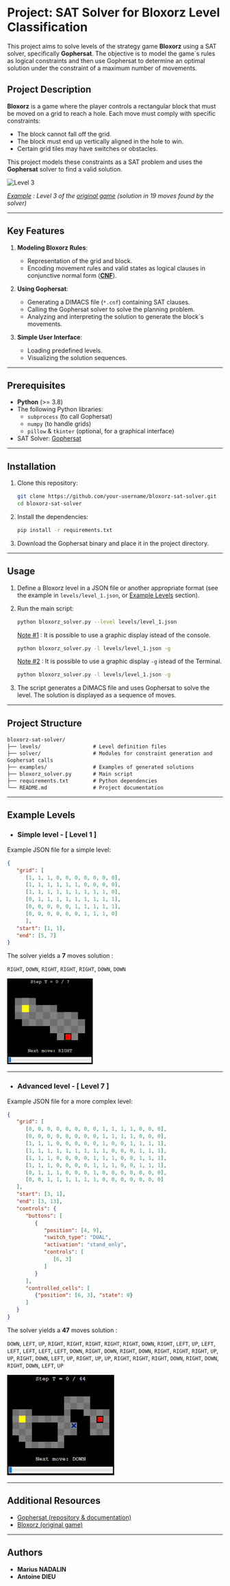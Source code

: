 # Project: SAT Solver for Bloxorz Level Classification

This project aims to solve levels of the strategy game **Bloxorz** using a SAT solver, specifically **Gophersat**. The objective is to model the game`s rules as logical constraints and then use Gophersat to determine an optimal solution under the constraint of a maximum number of movements.

## Project Description

**Bloxorz** is a game where the player controls a rectangular block that must be moved on a grid to reach a hole. Each move must comply with specific constraints:

- The block cannot fall off the grid.
- The block must end up vertically aligned in the hole to win.
- Certain grid tiles may have switches or obstacles.

This project models these constraints as a SAT problem and uses the **Gophersat** solver to find a valid solution.

<img src=./Images/lvl3solve.gif alt="Level 3" style="width:410px;"/>

*<ins>Example</ins> : Level 3 of the [original game](#additional-resources) (solution in 19 moves found by the solver)*

---

## Key Features

1. **Modeling Bloxorz Rules**:
   - Representation of the grid and block.
   - Encoding movement rules and valid states as logical clauses in conjunctive normal form ([**CNF**](https://en.wikipedia.org/wiki/Conjunctive_normal_form)).

2. **Using Gophersat**:
   - Generating a DIMACS file  (`*.cnf`) containing SAT clauses.
   - Calling the Gophersat solver to solve the planning problem.
   - Analyzing and interpreting the solution to generate the block`s movements.

3. **Simple User Interface**:
   - Loading predefined levels.
   - Visualizing the solution sequences.

---

## Prerequisites

- **Python** (>= 3.8)
- The following Python libraries:
  - `subprocess` (to call Gophersat)
  - `numpy` (to handle grids)
  - `pillow` & `tkinter` (optional, for a graphical interface)
- SAT Solver: [Gophersat](#additional-resources)

---

## Installation

1. Clone this repository:
   ```bash
   git clone https://github.com/your-username/bloxorz-sat-solver.git
   cd bloxorz-sat-solver
   ```

2. Install the dependencies:
   ```bash
   pip install -r requirements.txt
   ```

3. Download the Gophersat binary and place it in the project directory.

---

## Usage

1. Define a Bloxorz level in a JSON file or another appropriate format (see the example in `levels/level_1.json`, or [Example Levels](#example-levels) section).

2. Run the main script:
   ```bash
   python bloxorz_solver.py --level levels/level_1.json
   ```

   <ins>Note #1</ins> : It is possible to use a graphic display istead of the console.

   ```bash
   python bloxorz_solver.py -l levels/level_1.json -g
   ```

   <ins>Note #2</ins> : It is possible to use a graphic display `-g` istead of the Terminal.

   ```bash
   python bloxorz_solver.py -l levels/level_1.json -g
   ```

3. The script generates a DIMACS file and uses Gophersat to solve the level. The solution is displayed as a sequence of moves.

---

## Project Structure

```plaintext
bloxorz-sat-solver/
├── levels/                 # Level definition files
├── solver/                 # Modules for constraint generation and Gophersat calls
├── examples/               # Examples of generated solutions
├── bloxorz_solver.py       # Main script
├── requirements.txt        # Python dependencies
└── README.md               # Project documentation
```

---

## Example Levels

- ### Simple level - **[ Level 1 ]**

Example JSON file for a simple level:

```json
{
   "grid": [
      [1, 1, 1, 0, 0, 0, 0, 0, 0, 0], 
      [1, 1, 1, 1, 1, 1, 0, 0, 0, 0], 
      [1, 1, 1, 1, 1, 1, 1, 1, 1, 0], 
      [0, 1, 1, 1, 1, 1, 1, 1, 1, 1], 
      [0, 0, 0, 0, 0, 1, 1, 1, 1, 1],
      [0, 0, 0, 0, 0, 0, 1, 1, 1, 0]
      ],
   "start": [1, 1],
   "end": [5, 7]
}
```

The solver yields a **7** moves solution :

`RIGHT`, `DOWN`, `RIGHT`, `RIGHT`, `RIGHT`, `DOWN`, `DOWN`

<img src=./Images/lvl1solve_.gif alt="Level 1"/>

---

- ### Advanced level - **[ Level 7 ]**

Example JSON file for a more complex level: 

```json
{
   "grid": [
      [0, 0, 0, 0, 0, 0, 0, 0, 1, 1, 1, 1, 0, 0, 0],
      [0, 0, 0, 0, 0, 0, 0, 0, 1, 1, 1, 1, 0, 0, 0],
      [1, 1, 1, 0, 0, 0, 0, 0, 1, 0, 0, 1, 1, 1, 1],
      [1, 1, 1, 1, 1, 1, 1, 1, 1, 0, 0, 0, 1, 1, 1],
      [1, 1, 1, 0, 0, 0, 0, 1, 1, 1, 0, 0, 1, 1, 1],
      [1, 1, 1, 0, 0, 0, 0, 1, 1, 1, 0, 0, 1, 1, 1],
      [0, 1, 1, 1, 0, 0, 0, 1, 0, 0, 0, 0, 0, 0, 0],
      [0, 0, 1, 1, 1, 1, 1, 1, 0, 0, 0, 0, 0, 0, 0]
   ],
   "start": [3, 1],
   "end": [3, 13],
   "controls": {
      "buttons": [
         {
            "position": [4, 9],
            "switch_type": "DUAL",
            "activation": "stand_only",
            "controls": [
               [6, 3]
            ]
         }
      ],
      "controlled_cells": [
         {"position": [6, 3], "state": 0}
      ]
   }
}
```

The solver yields a **47** moves solution :

`DOWN`, `LEFT`, `UP`, `RIGHT`, `RIGHT`, `RIGHT`, `RIGHT`, `RIGHT`, `DOWN`, `RIGHT`, `LEFT`, `UP`, `LEFT`, `LEFT`, `LEFT`, `LEFT`, `LEFT`, `DOWN`, `RIGHT`, `DOWN`, `RIGHT`, `DOWN`, `RIGHT`, `RIGHT`, `RIGHT`, `UP`, `UP`, `RIGHT`, `DOWN`, `LEFT`, `UP`, `RIGHT`, `UP`, `UP`, `RIGHT`, `RIGHT`, `RIGHT`, `DOWN`, `RIGHT`, `DOWN`, `RIGHT`, `DOWN`, `LEFT`, `UP`

<img src=./Images/lvl7solve_.gif alt="Level 7">

---

## Additional Resources

- [Gophersat (repository & documentation)](https://github.com/crillab/gophersat)
- [Bloxorz (original game)](https://www.coolmathgames.com/0-bloxorz)

---

## Authors

- **Marius NADALIN**
- **Antoine DIEU**

